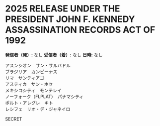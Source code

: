# 2025 RELEASE UNDER THE PRESIDENT JOHN F. KENNEDY ASSASSINATION RECORDS ACT OF 1992

**発信者（発）:** なし
**受信者（着）:** なし
**日時:** なし

アスンシオン　サン・サルバドル  
ブラジリア　カンピーナス  
リマ　サンティアゴ  
アスティカ　サン・ホセ  
メキシコシティ　モンテレイ  
ノーフォーク（FLPLAT）　パナマシティ  
ポルト・アレグレ　キト  
レシフェ　リオ・デ・ジャネイロ  

SECRET